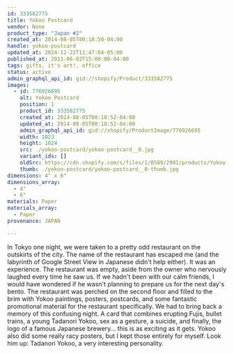 ```yaml
---
id: 333582775
title: Yokoo Postcard
vendor: None
product_type: "Japan #2"
created_at: 2014-08-05T00:18:50-04:00
handle: yokoo-postcard
updated_at: 2024-12-22T11:47:04-05:00
published_at: 2011-06-02T15:00:00-04:00
tags: gifts, it's art!, office
status: active
admin_graphql_api_id: gid://shopify/Product/333582775
images:
  - id: 776926695
    alt: Yokoo Postcard
    position: 1
    product_id: 333582775
    created_at: 2014-08-05T00:18:52-04:00
    updated_at: 2014-08-05T00:18:52-04:00
    admin_graphql_api_id: gid://shopify/ProductImage/776926695
    width: 1023
    height: 1024
    src: ./yokoo-postcard/yokoo-postcard__0.jpg
    variant_ids: []
    oldSrc: https://cdn.shopify.com/s/files/1/0589/2901/products/Yokoo-Postcard_1.jpeg?v=1407212332
    thumb: ./yokoo-postcard/yokoo-postcard__0-thumb.jpg
dimensions: 4" x 6"
dimensions_array:
  - 4"
  - 6"
materials: Paper
materials_array:
  - Paper
provenance: JAPAN

---
```


In Tokyo one night, we were taken to a pretty odd restaurant on the outskirts of the city. The name of the restaurant has escaped me (and the labyrinth of Google Street View in Japanese didn't help either). It was an experience. The restaurant was empty, aside from the owner who nervously laughed every time he saw us. If we hadn't been with our calm friends, I would have wondered if he wasn't planning to prepare us for the next day's bento. The restaurant was perched on the second floor and filled to the brim with Yokoo paintings, posters, postcards, and some fantastic promotional material for the restaurant specifically. We had to bring back a memory of this confusing night. A card that combines erupting Fujis, bullet trains, a young Tadanori Yokoo, sex as a gesture, a suicide, and finally, the logo of a famous Japanese brewery... this is as exciting as it gets. Yokoo also did some really racy posters, but I kept those entirely for myself. Look him up: Tadanori Yokoo, a very interesting personality.